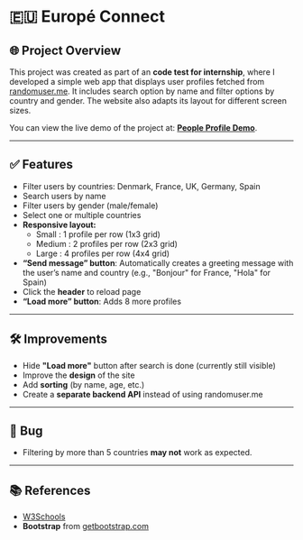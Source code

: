 # 🇪🇺 **Europé Connect** 

## 🌐 **Project Overview**

This project was created as part of an **code test for internship**, where I developed a simple web app that displays user profiles fetched from [randomuser.me](https://randomuser.me). 
It includes search option by name and filter options by country and gender. The website also adapts its layout for different screen sizes.

You can view the live demo of the project at: [**People Profile Demo**](https://hani-kristiansson.github.io/People-profile/).

---

## ✅ **Features**

- Filter users by countries: Denmark, France, UK, Germany, Spain
- Search users by name
- Filter users by gender (male/female)
- Select one or multiple countries
- **Responsive layout:**
  - Small : 1 profile per row (1x3 grid)
  - Medium : 2 profiles per row (2x3 grid)
  - Large : 4 profiles per row (4x4 grid)
- **“Send message” button**: Automatically creates a greeting message with the user’s name and country (e.g., "Bonjour" for France, "Hola" for Spain)
- Click the **header** to reload page
- **“Load more” button**: Adds 8 more profiles

---

## 🛠 **Improvements**

- Hide **"Load more"** button after search is done (currently still visible)
- Improve the **design** of the site
- Add **sorting** (by name, age, etc.)
- Create a **separate backend API** instead of using randomuser.me

---

## 🐞 **Bug** 

- Filtering by more than 5 countries **may not** work as expected.

---

## 📚 **References**

- [W3Schools](https://www.w3schools.com)
- **Bootstrap** from [getbootstrap.com](https://getbootstrap.com)
